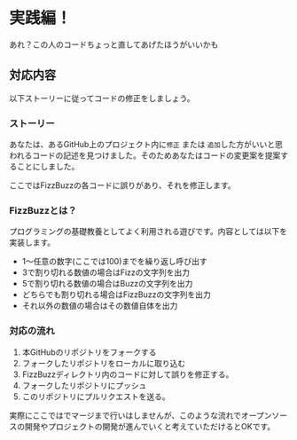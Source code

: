 # 実践編！

あれ？この人のコードちょっと直してあげたほうがいいかも

## 対応内容

以下ストーリーに従ってコードの修正をしましょう。

### ストーリー

あなたは、あるGitHub上のプロジェクト内に`修正` または `追加`した方がいいと思われるコードの記述を見つけました。そのためあなたはコードの変更案を提案することにしました。

ここではFizzBuzzの各コードに誤りがあり、それを修正します。

### FizzBuzzとは？

プログラミングの基礎教養としてよく利用される遊びです。内容としては以下を実装します。

- 1〜任意の数字(ここでは100)までを繰り返し呼び出す
- 3で割り切れる数値の場合はFizzの文字列を出力
- 5で割り切れる数値の場合はBuzzの文字列を出力
- どちらでも割り切れる場合はFizzBuzzの文字列を出力
- それ以外の数値の場合はその数値自体を出力

### 対応の流れ

1. 本GitHubのリポジトリをフォークする
2. フォークしたリポジトリをローカルに取り込む
3. FizzBuzzディレクトリ内のコードに対して誤りを修正する。
4. フォークしたリポジトリにプッシュ
5. このリポジトリにプルリクエストを送る。

実際にここではでマージまで行いはしませんが、このような流れでオープンソースの開発やプロジェクトの開発が進んでいくと考えていただけるとOKです。
